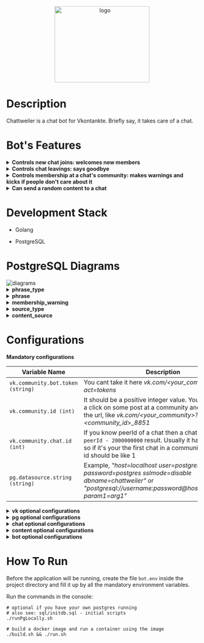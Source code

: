 <div align="center">
    <img src="https://user-images.githubusercontent.com/44072343/155874103-b1757bd9-0b31-4e8c-8a74-bdf372f71ef5.png" width="250" height="200" alt="logo">
</div>

# Description

Chattweiler is a chat bot for Vkontankte. Briefly say, it takes care of a chat.

# Bot's Features

<details>
   <summary><b>Controls new chat joins: welcomes new members</b></summary><br>
   
   You also can configure some audio with a welcome phrase. See "PostgreSQL Diagrams" for details
   
   <img src="https://user-images.githubusercontent.com/44072343/160234699-3699973e-615e-40eb-811a-a7a790cd8288.png" alt="hello new member example">
</details>

<details>
   <summary><b>Controls chat leavings: says goodbye</b></summary><br>
   <img src="https://user-images.githubusercontent.com/44072343/160234884-090b99e2-102e-43aa-ae0a-18bf8a66c191.png" alt="goodbye member example">
</details>

<details>
   <summary><b>Controls membership at a chat's community: makes warnings and kicks if people don't care about it</b></summary><br>
   <img src="https://user-images.githubusercontent.com/44072343/160234979-5b19ee74-2be6-44a3-95eb-9193f2d38086.png" alt="warning for member example">
</details>

<details>
   <summary><b>Can send a random content to a chat</b></summary><br>
   
   The commands' names could be overridden. See "Configurations" for details
   
   <img src="https://user-images.githubusercontent.com/44072343/160235262-31cda1b1-e880-4c06-8676-edb1f00f598e.png" alt="picture command example"><br>
   <img src="https://user-images.githubusercontent.com/44072343/160235343-05e81966-a5b7-4658-b5b8-81565f4bf2a6.png" alt="audio command example">
</details>

# Development Stack

- Golang

- PostgreSQL

# PostgreSQL Diagrams

<img src="https://user-images.githubusercontent.com/44072343/160235542-063309c1-1d4e-46af-b8b3-7050a7f403ae.png" alt="diagrams">
<br>

<details>
    <summary><b>phrase_type</b></summary><br>
    
Phrases could have different types.

By default the application uses these types:

- `welcome`
- `goodbye`
- `membership_warning`
- `info`
- `audio_request`
- `picture_request`
    
</details>

<details>
    <summary><b>phrase</b></summary><br>
    
- `text` is an actual phrase
- `is_user_templated` means that a `text` can has inside a `%username%` mark which tells to the application to replace it to an actual username
- `weight` brings a bit of probability. Allows the application to choose a phrase by it's probability (takes account only between phrases with the same phrase type). Details: <a href="https://en.wikipedia.org/wiki/Fitness_proportionate_selection">Fitness proportionate selection</a>
- `vk_audio_id` is an audio's id at Vkontakte, the application attaches it to a message if `is_audio_accompaniment` is true. Example of `vk_audio_id`, audio-2001545048_57545048

</details>

<details>
    <summary><b>membership_warning</b></summary><br>

Contains information about membership warnings.

- `first_warning_ts` is a timestamp which tells about when the first time a member was notified
- `grace_period` is a period which the application uses to define warning's status after `first_warning_ts`. For example, if `first_warning_ts + grace_period` less than `now()` then a warning has expired status
- `is_relevant` is a flag which tells about a current status of a warning. For example, if warning sent and grace period is justified, it has true, otherwise it has false.

</details>

<details>
    <summary><b>source_type</b></summary><br>

Content sources could have different types.

By default the application uses these types:

- `audio`
- `picture`

</details>

<details>
    <summary><b>content_source</b></summary><br>

- `vk_community_id` is a url name of community. Example, vk.com/awesome_community. Here awesome_community is a url name.

</details>

# Configurations

**Mandatory configurations**

|  Variable Name   | Description |
| -------------   | ------------- |
| `vk.community.bot.token (string)`     | You cant take it here *vk.com/<your_community>?act=tokens*  |
| `vk.community.id (int)`   | It should be a positive integer value. You can take it by a click on some post at a community and take it from the url, like *vk.com/<your_community>?w=wall-<community_id>_8851* |
| `vk.community.chat.id (int)`   | If you know peerId of a chat then a chat id will be like `peerId - 2000000000` result. Usually it has a sequence, so if it's your the first chat in a community then a chat id should be like 1 |
| `pg.datasource.string (string)` | Example, *"host=localhost user=postgres password=postgres sslmode=disable dbname=chattweiler"* or *"postgresql://username:password@host:port/dbname?param1=arg1"* |

<details>
    <summary><b>vk optional configurations</b></summary><br>

|  Variable Name | Default value | Description |
| ------------- | ------------- | ------------- |
| `vk.admin.user.token` | `"" (string)` | Community admin's "Implicit flow" token. Mandatory if you want to be able to use audio and picture request commands. <a href="https://dev.vk.com/api/access-token/getting-started">How to get it</a> |

</details>

<details>
    <summary><b>pg optional configurations</b></summary><br>

|  Variable Name | Default value | Description |
| ------------- | ------------- | ------------- |
| `pg.phrases.cache.refresh.interval` | `15m (string, golang type - time.Duration)` | A phrases cache refresh interval |
| `pg.content.source.cache.refresh.interval` | `15m (string, golang type - time.Duration)` | A content sources cache refresh interval |

</details>

<details>
    <summary><b>chat optional configurations</b></summary><br>

|  Variable Name  | Default value | Description |
| -------------  | ------------- | ------------- |
| `chat.warden.membership.check.interval` | `10m (string, golang type - time.Duration)` | An interval after which starts an async worker to check a chat for new membership warnings |
| `chat.warden.membership.grace.period` | `1h (string, golang type - time.Duration)` | A period that the application will assign to new warnings about membership |
| `chat.use.first.name.instead.username` | `false (boolean)` | A toggle for using a first name of a member instead of his username. For example, Ammy (Joe etc.) instead of @username |

</details>

<details>
    <summary><b>content optional configurations</b></summary><br>

|  Variable Name  | Default value | Description |
| -------------  | ------------- | ------------- |
| `content.audio.max.cached.attachments` | `100 (int)` | Number of maximum available cached audio attachments |
| `content.audio.cache.refresh.threshold` | `0.2 (float)` | Float value between 0.0 and 1.0. Used for audios cache refreshing |
| `content.audio.queue.size` | `100 (int)` | Number of maximum requests queue for audio |
| `content.picture.max.cached.attachments` | `100 (int)` | Number of maximum available cached picture attachments |
| `content.picture.cache.refresh.threshold` | `0.2 (float)` | Float value between 0.0 and 1.0. Used for pictures cache refreshing |
| `content.picture.queue.size` | `100 (int)` | Number of maximum requests queue for picture |

</details>

<details>
    <summary><b>bot optional configurations</b></summary><br>

|  Variable Name   | Default value | Description |
| -------------  | ------------- | ------------- |
| `bot.command.override.info` | `bark! (string)` | Variable for info command name overriding |
| `bot.command.override.audio.request` | `sing song! (string)` | Variable for audio request command name overriding |
| `bot.command.override.picture.request` | `gimme pic! (string)` | Variable for picture request command name overriding |
| `bot.functionality.welcome.new.members` | `true (boolean)` | A toggle for new members welcome functions |
| `bot.functionality.goodbye.members` | `true (boolean)` | A toggle for goodbye members' leavings functions |
| `bot.functionality.membership.checking` | `true (boolean)` | A toggle for membership checking functions  |
| `bot.functionality.audio.requests` | `false (boolean)` | A toggle for audio requests handling functions |
| `bot.functionality.picture.requests` | `false (boolean)` | A toggle for picture requests handling functions |

</details>

# How To Run

Before the application will be running, create the file `bot.env` inside the project directory and fill it up by all the mandatory environment variables.

Run the commands in the console:

```
# optional if you have your own postgres running
# also see: sql/initdb.sql - initial scripts
./runPgLocally.sh 

# build a docker image and run a container using the image 
./build.sh && ./run.sh
```
